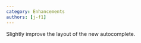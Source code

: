 ```yaml
---
category: Enhancements
authors: [j-f1]
---
```


Slightly improve the layout of the new autocomplete.
